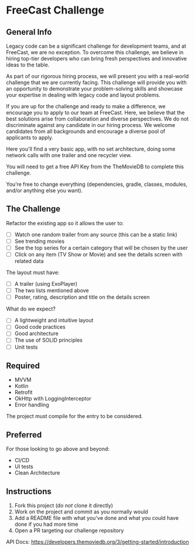 # FreeCast Challenge

## General Info

Legacy code can be a significant challenge for development teams, and at FreeCast, we are no exception. To overcome this challenge, we believe in hiring top-tier developers who can bring fresh perspectives and innovative ideas to the table.

As part of our rigorous hiring process, we will present you with a real-world challenge that we are currently facing. This challenge will provide you with an opportunity to demonstrate your problem-solving skills and showcase your expertise in dealing with legacy code and layout problems.

If you are up for the challenge and ready to make a difference, we encourage you to apply to our team at FreeCast. Here, we believe that the best solutions arise from collaboration and diverse perspectives. We do not discriminate against any candidate in our hiring process. We welcome candidates from all backgrounds and encourage a diverse pool of applicants to apply.

Here you'll find a very basic app, with no set architecture, doing some network calls with one trailer and one recycler view.

You will need to get a free API Key from the TheMovieDB to complete this challenge.

You’re free to change everything (dependencies, gradle, classes, modules, and/or anything else you want).

## The Challenge

Refactor the existing app so it allows the user to:

- [ ] Watch one random trailer from any source (this can be a static link)
- [ ] See trending movies
- [ ] See the top series for a certain category that will be chosen by the user
- [ ] Click on any item (TV Show or Movie) and see the details screen with related data

The layout must have:

- [ ] A trailer (using ExoPlayer)
- [ ] The two lists mentioned above
- [ ] Poster, rating, description and title on the details screen

What do we expect?

- [ ] A lightweight and intuitive layout
- [ ] Good code practices
- [ ] Good architecture
- [ ] The use of SOLID principles
- [ ] Unit tests

## Required

- MVVM
- Kotlin
- Retrofit
- OkHttp with LoggingInterceptor
- Error handling

The project must compile for the entry to be considered.

## Preferred

For those looking to go above and beyond:

- CI/CD
- UI tests
- Clean Architecture


## Instructions

1. Fork this project (do _not_ clone it directly)
2. Work on the project and commit as you normally would
3. Add a README file with what you've done and what you could have done if you had more time
4. Open a PR targeting our challenge repository

API Docs: https://developers.themoviedb.org/3/getting-started/introduction
